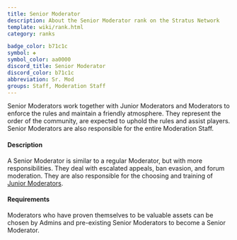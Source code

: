 ```yaml
---
title: Senior Moderator
description: About the Senior Moderator rank on the Stratus Network
template: wiki/rank.html
category: ranks

badge_color: b71c1c
symbol: ❖
symbol_color: aa0000
discord_title: Senior Moderator
discord_color: b71c1c
abbreviation: Sr. Mod
groups: Staff, Moderation Staff
---
```


Senior Moderators work together with Junior Moderators and Moderators to enforce the rules and maintain a friendly atmosphere. They represent the order of the community, are expected to uphold the rules and assist players. Senior Moderators are also responsible for the entire Moderation Staff.

#### Description

A Senior Moderator is similar to a regular Moderator, but with more responsibilities. They deal with escalated appeals, ban evasion, and forum moderation. They are also responsible for the choosing and training of [Junior Moderators](https://mcresourcepile.github.io/addon-project/wiki/ranks/juniormoderator). 

#### Requirements

Moderators who have proven themselves to be valuable assets can be chosen by Admins and pre-existing Senior Moderators to become a Senior Moderator. 